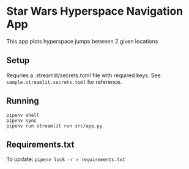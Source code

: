 # Star Wars Hyperspace Navigation App
This app plots hyperspace jumps between 2 given locations

## Setup
Requries a .streamlit/secrets.toml file with required keys. See `sample.streamlit.secrets.toml` for reference.

## Running
```
pipenv shell
pipenv sync
pipenv run streamlit run src/app.py
```

## Requirements.txt
To update:
`pipenv lock -r > requirements.txt`